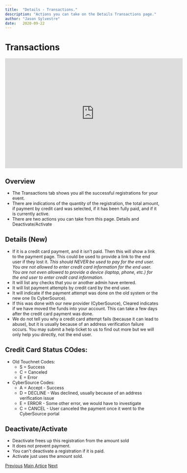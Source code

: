 ```yaml
---
title:  "Details - Transactions."
description: "Actions you can take on the Details Transactions page."
author: "Jason Sylvestre"
date:   2020-09-22
---
```


# Transactions

<iframe id="kaltura_player" src="https://cdnapisec.kaltura.com/p/1770401/sp/177040100/embedIframeJs/uiconf_id/29032722/partner_id/1770401?iframeembed=true&playerId=kaltura_player&entry_id=1_mu4wipxb&flashvars[mediaProtocol]=rtmp&amp;flashvars[streamerType]=rtmp&amp;flashvars[streamerUrl]=rtmp://www.kaltura.com:1935&amp;flashvars[rtmpFlavors]=1&amp;flashvars[localizationCode]=en&amp;flashvars[leadWithHTML5]=true&amp;flashvars[sideBarContainer.plugin]=true&amp;flashvars[sideBarContainer.position]=left&amp;flashvars[sideBarContainer.clickToClose]=true&amp;flashvars[chapters.plugin]=true&amp;flashvars[chapters.layout]=vertical&amp;flashvars[chapters.thumbnailRotator]=false&amp;flashvars[streamSelector.plugin]=true&amp;flashvars[EmbedPlayer.SpinnerTarget]=videoHolder&amp;flashvars[dualScreen.plugin]=true&amp;flashvars[Kaltura.addCrossoriginToIframe]=true&amp;&wid=1_r3hp3s3r" width="580" height="360" allowfullscreen webkitallowfullscreen mozAllowFullScreen allow="autoplay *; fullscreen *; encrypted-media *" sandbox="allow-forms allow-same-origin allow-scripts allow-top-navigation allow-pointer-lock allow-popups allow-modals allow-orientation-lock allow-popups-to-escape-sandbox allow-presentation allow-top-navigation-by-user-activation" frameborder="0" title="Kaltura Player"></iframe>


## Overview

* The Transactions tab shows you all the successful registrations for your event.
* There are indications of the quantity of the registration, the total amount, if payment by credit card was selected, if it has been fully paid, and if it is currently active.
* There are two actions you can take from this page. Details and Deactivate/Activate

## Details (New)

* If it is a credit card payment, and it isn't paid. Then this will show a link to the payment page. This could be used to provide a link to the end user if they lost it. *This should NEVER be used to pay for the end user. You are not allowed to enter credit card information for the end user. You are not even allowed to provide a device (laptop, phone, etc.) for the end user to enter credit card information.*
* It will list any checks that you or another admin have entered.
* It will list payment attempts by credit card by the end user.
* It will indicate if the payment attempt was done on the old system or the new one (Is CyberSource).
* If this was done with our new provider (CyberSource), Cleared indicates if we have moved the funds into your account. This can take a few days after the credit card payment was done.
* We do not tell you why a credit card attempt fails (because it can lead to abuse), but it is usually because of an address verification failure occurs. You may submit a help ticket to us to find out more but we will only help you directly, not the end user.

## Credit Card Status COdes:
* Old Touchnet Codes:
  * S = Success
  * C = Canceled
  * E = Error
* CyberSource Codes:
  * A = Accept - Success
  * D = DECLINE - Was declined, usually because of an address verification issue
  * E = ERROR - Some other error, we would have to investigate
  * C = CANCEL - User canceled the payment once it went to the CyberSource portal

## Deactivate/Activate

* Deactivate frees up this registration from the amount sold 
* It does not prevent payment.
* You can't deactivate a registration if it is paid.
* Activate just uses the amount sold.


<p><a href="/documentation/registration/coupons" class="registration-tag"><i class="fas fa-arrow-left"></i> Previous</a> <a href="/documentation/registration/getting-started" class="registration-tag">Main Artice</a> <a href="/documentation/registration/details-checks" class="registration-tag">Next <i class="fas fa-arrow-right"></i></a></p>